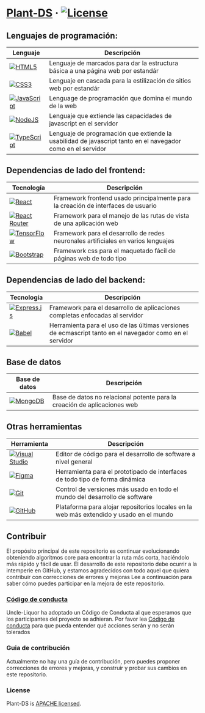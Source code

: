 # [Plant-DS](https://uncle-liquor.github.io/plant-ds) &middot; [![License](https://img.shields.io/badge/License-Apache%202.0-blue.svg)](https://opensource.org/licenses/Apache-2.0)

## Lenguajes de programación:

| Lenguaje                                                                                                                                                          | Descripción                                                                                                 |
| ----------------------------------------------------------------------------------------------------------------------------------------------------------------- | ----------------------------------------------------------------------------------------------------------- |
| [![HTML5](https://img.shields.io/badge/html5-%23E34F26.svg?style=for-the-badge&logo=html5&logoColor=white)](https://html5.org/)                                   | Lenguaje de marcados para dar la estructura básica a una página web por estandár                            |
| [![CSS3](https://img.shields.io/badge/css3-%231572B6.svg?style=for-the-badge&logo=css3&logoColor=white)](https://css-tricks.com/)                                 | Lenguaje en cascada para la estilización de sitios web por estandár                                         |
| [![JavaScript](https://img.shields.io/badge/javascript-%23323330.svg?style=for-the-badge&logo=javascript&logoColor=%23F7DF1E)](https://developer.mozilla.org/es/) | Lenguage de programación que domina el mundo de la web                                                      |
| [![NodeJS](https://img.shields.io/badge/node.js-6DA55F?style=for-the-badge&logo=node.js&logoColor=white)](https://nodejs.org/es/)                                 | Lenguaje que extiende las capacidades de javascript en el servidor                                          |
| [![TypeScript](https://img.shields.io/badge/typescript-%23007ACC.svg?style=for-the-badge&logo=typescript&logoColor=white)](https://www.typescriptlang.org/)       | Lenguaje de programación que extiende la usabilidad de javascript tanto en el navegador como en el servidor |

## Dependencias de lado del frontend:

| Tecnología                                                                                                                                              | Descripción                                                                       |
| ------------------------------------------------------------------------------------------------------------------------------------------------------- | --------------------------------------------------------------------------------- |
| [![React](https://img.shields.io/badge/react-%2320232a.svg?style=for-the-badge&logo=react&logoColor=%2361DAFB)](https://es.reactjs.org/)                | Framework frontend usado principalmente para la creación de interfaces de usuario |
| [![React Router](https://img.shields.io/badge/React_Router-CA4245?style=for-the-badge&logo=react-router&logoColor=white)](https://reactrouter.com/)     | Framework para el manejo de las rutas de vista de una aplicación web              |
| [![TensorFlow](https://img.shields.io/badge/TensorFlow-%23FF6F00.svg?style=for-the-badge&logo=TensorFlow&logoColor=white)](https://www.tensorflow.org/) | Framework para el desarrollo de redes neuronales artificiales en varios lenguajes |
| [![Bootstrap](https://img.shields.io/badge/bootstrap-%23563D7C.svg?style=for-the-badge&logo=bootstrap&logoColor=white)](https://getbootstrap.com/)      | Framework css para el maquetado fácil de páginas web de todo tipo                 |

## Dependencias de lado del backend:

| Tecnología                                                                                                                                          | Descripción                                                                                              |
| --------------------------------------------------------------------------------------------------------------------------------------------------- | -------------------------------------------------------------------------------------------------------- |
| [![Express.js](https://img.shields.io/badge/express.js-%23404d59.svg?style=for-the-badge&logo=express&logoColor=%2361DAFB)](https://expressjs.com/) | Framework para el desarrollo de aplicaciones completas enfocadas al servidor                             |
| [![Babel](https://img.shields.io/badge/Babel-F9DC3e?style=for-the-badge&logo=babel&logoColor=black)](https://babeljs.io/)                           | Herramienta para el uso de las últimas versiones de ecmascript tanto en el navegador como en el servidor |

## Base de datos

| Base de datos                                                                                                                               | Descripción                                                              |
| ------------------------------------------------------------------------------------------------------------------------------------------- | ------------------------------------------------------------------------ |
| [![MongoDB](https://img.shields.io/badge/MongoDB-%234ea94b.svg?style=for-the-badge&logo=mongodb&logoColor=white)](https://www.mongodb.com/) | Base de datos no relacional potente para la creación de aplicaciones web |

## Otras herramientas

| Herramienta                                                                                                                                                     | Descripción                                                                             |
| --------------------------------------------------------------------------------------------------------------------------------------------------------------- | --------------------------------------------------------------------------------------- |
| [![Visual Studio](https://img.shields.io/badge/VisualStudio-5C2D91.svg?style=for-the-badge&logo=visual-studio&logoColor=white)](https://code.visualstudio.com/) | Editor de código para el desarrollo de software a nivel general                         |
| [![Figma](https://img.shields.io/badge/figma-%23F24E1E.svg?style=for-the-badge&logo=figma&logoColor=white)](https://www.figma.com/)                             | Herramienta para el prototipado de interfaces de todo tipo de forma dinámica            |
| [![Git](https://img.shields.io/badge/git-%23F05033.svg?style=for-the-badge&logo=git&logoColor=white)](https://git-scm.com/)                                     | Control de versiones más usado en todo el mundo del desarrollo de software              |
| [![GitHub](https://img.shields.io/badge/github-%23121011.svg?style=for-the-badge&logo=github&logoColor=white)](https://github.com/)                             | Plataforma para alojar repositorios locales en la web más extendido y usado en el mundo |

## Contribuir

El propósito principal de este repositorio es continuar evolucionando obteniendo algoritmos core para encontrar la ruta más corta, haciéndolo más rápido y fácil de usar. El desarrollo de este repositorio debe ocurrir a la intemperie en GitHub, y estamos agradecidos con todo aquel que quiera contribuir con correcciones de errores y mejoras Lee a continuación para saber cómo puedes participar en la mejora de este repositorio.

### [Código de conducta](./CODE_OF_CONDUCT.md)

Uncle-Liquor ha adoptado un Código de Conducta al que esperamos que los participantes del proyecto se adhieran. Por favor lea [Código de conducta](./CODE_OF_CONDUCT.md) para que pueda entender qué acciones serán y no serán tolerados

### Guia de contribución

Actualmente no hay una guía de contribución, pero puedes proponer correcciones de errores y mejoras, y  construir y probar sus cambios en este repositorio.

### License

Plant-DS is [APACHE licensed](./LICENSE).
